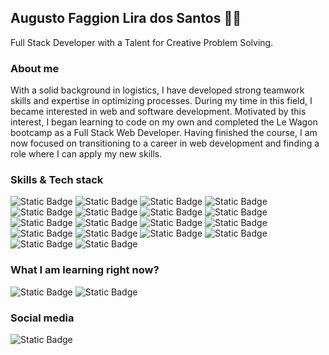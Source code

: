 ## Augusto Faggion Lira dos Santos 👨‍💻
Full Stack Developer with a Talent for Creative Problem Solving.
### About me
With a solid background in logistics, I have developed strong teamwork skills and expertise in optimizing processes. During my time in this field, I became interested in web and software development. Motivated by this interest, I began learning to code on my own and completed the Le Wagon bootcamp as a Full Stack Web Developer. Having finished the course, I am now focused on transitioning to a career in web development and finding a role where I can apply my new skills.

### Skills & Tech stack
![Static Badge](https://img.shields.io/badge/Ruby-%23CC342D?style=for-the-badge&logo=ruby&logoSize=amg) ![Static Badge](https://img.shields.io/badge/Ruby%20on%20Rails-%23CC342D?style=for-the-badge&logo=rubyonrails&logoSize=amg) ![Static Badge](https://img.shields.io/badge/Javascript-%23F7DF1E?style=for-the-badge&logo=javascript&logoColor=black&logoSize=amg) ![Static Badge](https://img.shields.io/badge/Stimulus%20JS-%23F7DF1E?style=for-the-badge&logo=stimulus&logoColor=black&logoSize=amg) ![Static Badge](https://img.shields.io/badge/HTML-%23E34F26?style=for-the-badge&logo=html5&logoColor=white&logoSize=amg) ![Static Badge](https://img.shields.io/badge/CSS3-%231572B6?style=for-the-badge&logo=css3&logoColor=white&logoSize=amg) ![Static Badge](https://img.shields.io/badge/Bootstrap-%237952B3?style=for-the-badge&logo=bootstrap&logoColor=white&logoSize=amg) ![Static Badge](https://img.shields.io/badge/Bulma-%2300D1B2?style=for-the-badge&logo=bulma&logoColor=white&logoSize=amg) ![Static Badge](https://img.shields.io/badge/postgresql-%234169E1?style=for-the-badge&logo=postgresql&logoColor=white&logoSize=amg) ![Static Badge](https://img.shields.io/badge/figma-%23F24E1E?style=for-the-badge&logo=figma&logoColor=white&logoSize=amg) ![Static Badge](https://img.shields.io/badge/git-%23F05032?style=for-the-badge&logo=git&logoColor=white&logoSize=amg) ![Static Badge](https://img.shields.io/badge/github-%23181717?style=for-the-badge&logo=github&logoColor=white&logoSize=amg) ![Static Badge](https://img.shields.io/badge/ChatGpt-%23412991?style=for-the-badge&logo=openai&logoColor=white&logoSize=amg) ![Static Badge](https://img.shields.io/badge/copilot-%23000000?style=for-the-badge&logo=githubcopilot&logoColor=white&logoSize=amg) ![Static Badge](https://img.shields.io/badge/VS%20Code-%23007ACC?style=for-the-badge&logo=visualstudiocode&logoColor=white&logoSize=amg)
![Static Badge](https://img.shields.io/badge/linux-%23FCC624?style=for-the-badge&logo=linux&logoColor=black&logoSize=amg) ![Static Badge](https://img.shields.io/badge/macos-%23000000?style=for-the-badge&logo=macos&logoColor=white&logoSize=amg) ![Static Badge](https://img.shields.io/badge/windows-%230078D6?style=for-the-badge&logo=windows10&logoColor=white&logoSize=amg)

### What I am learning right now?
![Static Badge](https://img.shields.io/badge/react-%2361DAFB?style=for-the-badge&logo=react&logoColor=black&logoSize=amg) ![Static Badge](https://img.shields.io/badge/sass-%23CC6699?style=for-the-badge&logo=sass&logoColor=white&logoSize=amg)



### Social media
![Static Badge](https://img.shields.io/badge/linkedin-%230A66C2?style=for-the-badge&logo=linkedin&logoColor=white&logoSize=amg)




















